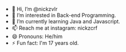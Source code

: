 - 👋 Hi, I’m @nickzvlr
- 👀 I’m interested in Back-end Programming.
- 🌱 I’m currently learning Java and Javascript.
- 📫 Reach me at instagram: nickzcrf
- 😄 Pronouns: He/him
- ⚡ Fun fact: I'm 17 years old.

<!---
nickzvlr/nickzvlr is a ✨ special ✨ repository because its `README.md` (this file) appears on your GitHub profile.
You can click the Preview link to take a look at your changes.
--->
